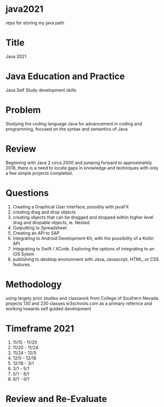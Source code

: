 # java2021
repo for storing my java path

# Title 
Java 2021

# Java Education and Practice
Java Self Study development skills

# Problem
Studying the coding language Java for advancement in coding and programming, focused on the syntax and semantics of Java

# Review
Beginning with Java 2 circa 2000 and jumping forward to approximately 2018, there is a need to locate gaps in knowledge and techniques with only a few simple projects completed.

# Questions
1. Creating a Graphical User interface, possibly with javaFX
2. creating drag and drop objects
3. creating objects that can be dragged and dropped within higher level drag and dropable objects, ie. Nested
4. Outputting to Spreadsheet
5. Creating an API to SAP
6. Integrating to Android Development Kit, with the possibility of a Kotlin API
7. Integrating to Swift / XCode. Exploring the options of integrating to an iOS Sytem
8. publishing to desktop environment with Java, Javascript, HTML, or CSS features.

# Methodology
using largely prior studies and classwork from College of Southern Nevada projects 130 and 230 classes
w3schools.com as a primary refernce and working towards self guided development

# Timeframe 2021
1. 11/15 - 11/20
2. 11/20 - 11/24
3. 11/24 - 12/5
4. 12/5 - 12/18
5. 12/18 - 3/1
6. 3/1 - 5/1
7. 5/1 - 8/1
8. 8/1 - 9/1

# Review and Re-Evaluate

